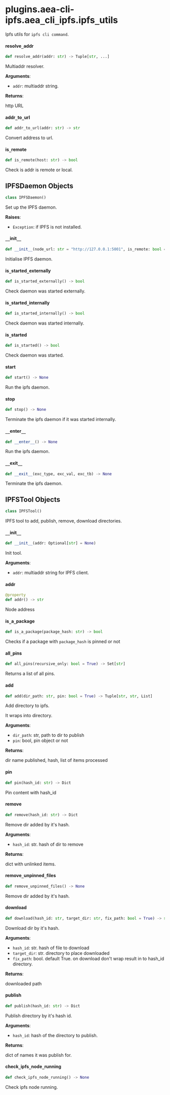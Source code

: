 <a id="plugins.aea-cli-ipfs.aea_cli_ipfs.ipfs_utils"></a>

# plugins.aea-cli-ipfs.aea`_`cli`_`ipfs.ipfs`_`utils

Ipfs utils for `ipfs cli command`.

<a id="plugins.aea-cli-ipfs.aea_cli_ipfs.ipfs_utils.resolve_addr"></a>

#### resolve`_`addr

```python
def resolve_addr(addr: str) -> Tuple[str, ...]
```

Multiaddr resolver.

**Arguments**:

- `addr`: multiaddr string.

**Returns**:

http URL

<a id="plugins.aea-cli-ipfs.aea_cli_ipfs.ipfs_utils.addr_to_url"></a>

#### addr`_`to`_`url

```python
def addr_to_url(addr: str) -> str
```

Convert address to url.

<a id="plugins.aea-cli-ipfs.aea_cli_ipfs.ipfs_utils.is_remote"></a>

#### is`_`remote

```python
def is_remote(host: str) -> bool
```

Check is addr is remote or local.

<a id="plugins.aea-cli-ipfs.aea_cli_ipfs.ipfs_utils.IPFSDaemon"></a>

## IPFSDaemon Objects

```python
class IPFSDaemon()
```

Set up the IPFS daemon.

**Raises**:

- `Exception`: if IPFS is not installed.

<a id="plugins.aea-cli-ipfs.aea_cli_ipfs.ipfs_utils.IPFSDaemon.__init__"></a>

#### `__`init`__`

```python
def __init__(node_url: str = "http://127.0.0.1:5001", is_remote: bool = False)
```

Initialise IPFS daemon.

<a id="plugins.aea-cli-ipfs.aea_cli_ipfs.ipfs_utils.IPFSDaemon.is_started_externally"></a>

#### is`_`started`_`externally

```python
def is_started_externally() -> bool
```

Check daemon was started externally.

<a id="plugins.aea-cli-ipfs.aea_cli_ipfs.ipfs_utils.IPFSDaemon.is_started_internally"></a>

#### is`_`started`_`internally

```python
def is_started_internally() -> bool
```

Check daemon was started internally.

<a id="plugins.aea-cli-ipfs.aea_cli_ipfs.ipfs_utils.IPFSDaemon.is_started"></a>

#### is`_`started

```python
def is_started() -> bool
```

Check daemon was started.

<a id="plugins.aea-cli-ipfs.aea_cli_ipfs.ipfs_utils.IPFSDaemon.start"></a>

#### start

```python
def start() -> None
```

Run the ipfs daemon.

<a id="plugins.aea-cli-ipfs.aea_cli_ipfs.ipfs_utils.IPFSDaemon.stop"></a>

#### stop

```python
def stop() -> None
```

Terminate the ipfs daemon if it was started internally.

<a id="plugins.aea-cli-ipfs.aea_cli_ipfs.ipfs_utils.IPFSDaemon.__enter__"></a>

#### `__`enter`__`

```python
def __enter__() -> None
```

Run the ipfs daemon.

<a id="plugins.aea-cli-ipfs.aea_cli_ipfs.ipfs_utils.IPFSDaemon.__exit__"></a>

#### `__`exit`__`

```python
def __exit__(exc_type, exc_val, exc_tb) -> None
```

Terminate the ipfs daemon.

<a id="plugins.aea-cli-ipfs.aea_cli_ipfs.ipfs_utils.IPFSTool"></a>

## IPFSTool Objects

```python
class IPFSTool()
```

IPFS tool to add, publish, remove, download directories.

<a id="plugins.aea-cli-ipfs.aea_cli_ipfs.ipfs_utils.IPFSTool.__init__"></a>

#### `__`init`__`

```python
def __init__(addr: Optional[str] = None)
```

Init tool.

**Arguments**:

- `addr`: multiaddr string for IPFS client.

<a id="plugins.aea-cli-ipfs.aea_cli_ipfs.ipfs_utils.IPFSTool.addr"></a>

#### addr

```python
@property
def addr() -> str
```

Node address

<a id="plugins.aea-cli-ipfs.aea_cli_ipfs.ipfs_utils.IPFSTool.is_a_package"></a>

#### is`_`a`_`package

```python
def is_a_package(package_hash: str) -> bool
```

Checks if a package with `package_hash` is pinned or not

<a id="plugins.aea-cli-ipfs.aea_cli_ipfs.ipfs_utils.IPFSTool.all_pins"></a>

#### all`_`pins

```python
def all_pins(recursive_only: bool = True) -> Set[str]
```

Returns a list of all pins.

<a id="plugins.aea-cli-ipfs.aea_cli_ipfs.ipfs_utils.IPFSTool.add"></a>

#### add

```python
def add(dir_path: str, pin: bool = True) -> Tuple[str, str, List]
```

Add directory to ipfs.

It wraps into directory.

**Arguments**:

- `dir_path`: str, path to dir to publish
- `pin`: bool, pin object or not

**Returns**:

dir name published, hash, list of items processed

<a id="plugins.aea-cli-ipfs.aea_cli_ipfs.ipfs_utils.IPFSTool.pin"></a>

#### pin

```python
def pin(hash_id: str) -> Dict
```

Pin content with hash_id

<a id="plugins.aea-cli-ipfs.aea_cli_ipfs.ipfs_utils.IPFSTool.remove"></a>

#### remove

```python
def remove(hash_id: str) -> Dict
```

Remove dir added by it's hash.

**Arguments**:

- `hash_id`: str. hash of dir to remove

**Returns**:

dict with unlinked items.

<a id="plugins.aea-cli-ipfs.aea_cli_ipfs.ipfs_utils.IPFSTool.remove_unpinned_files"></a>

#### remove`_`unpinned`_`files

```python
def remove_unpinned_files() -> None
```

Remove dir added by it's hash.

<a id="plugins.aea-cli-ipfs.aea_cli_ipfs.ipfs_utils.IPFSTool.download"></a>

#### download

```python
def download(hash_id: str, target_dir: str, fix_path: bool = True) -> str
```

Download dir by it's hash.

**Arguments**:

- `hash_id`: str. hash of file to download
- `target_dir`: str. directory to place downloaded
- `fix_path`: bool. default True. on download don't wrap result in to hash_id directory.

**Returns**:

downloaded path

<a id="plugins.aea-cli-ipfs.aea_cli_ipfs.ipfs_utils.IPFSTool.publish"></a>

#### publish

```python
def publish(hash_id: str) -> Dict
```

Publish directory by it's hash id.

**Arguments**:

- `hash_id`: hash of the directory to publish.

**Returns**:

dict of names it was publish for.

<a id="plugins.aea-cli-ipfs.aea_cli_ipfs.ipfs_utils.IPFSTool.check_ipfs_node_running"></a>

#### check`_`ipfs`_`node`_`running

```python
def check_ipfs_node_running() -> None
```

Check ipfs node running.

